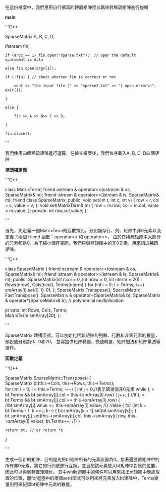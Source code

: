 在這份檔案中，我們應用自行撰寫的轉置矩陣程式碼來對稀疏矩陣進行旋轉

**main**

'''C++

SparseMatrix A, B, C, D;

ifstream fin;

	if (argc == 1) fin.open("sparse.txt");  // open the default sparsematrix data 
	
	else fin.open(argv[1]);
	
	if (!fin) { // check whether fin is correct or not
	
		cout << "the input file [" << "sparse2.txt" << "] open error\n"; exit(1);
		
	}
	
	else { 
	
		fin >> A >> B>> C >> D;
		
	}
	
	fin.close();
	
	
'''

我們使用四個稀疏矩陣進行運算，在檢查檔案後，我們依序載入A, B, C, D四個矩陣

**標頭檔定義**

'''C++

class MatrixTerm{
    friend ostream & operator<<(ostream & os, SparseMatrix& m);
    friend istream & operator>>(istream & is, SparseMatrix& m);
    friend class SparseMatrix;
public: 
    void set(int r, int c, int v) {
        row = r, col = c, value = v;
    };
    void set(MatrixTerm& m) {
        row = m.row; col = m.col; value = m.value;
    };
private: int row,col,value;
};

'''


首先，先定義一個MatrixTerm的函數類別，分別儲存行、列、矩陣中非0元素以及定義了兩個 friend 函數：operator<< 和 operator>>，
由於在稀疏矩陣中大部分的元素都是0，為了縮小儲存空間，我們只儲存矩陣中的非0元素。用來組成稀疏矩陣。

'''C++

class SparseMatrix
{
   friend ostream & operator<<(ostream & os, SparseMatrix& m);
   friend istream & operator>>(istream & is, SparseMatrix& m);
public:
   SparseMatrix(int ncol = 0, int nrow = 0, int nterm = 20) :
        Rows(nrow), Cols(ncol), Terms(nterm) {
        for (int i = 0; i < Terms; i++) smArray[i].set(0, 0, 0);
    };
   SparseMatrix Transpose();
   SparseMatrix FastTranspose();
   SparseMatrix & operator+(SparseMatrix& b);
   SparseMatrix & operator*(SparseMatrix& b);  // polynomial multiplication
  
   private:
    int Rows, Cols, Terms;  
    MatrixTerm smArray[20];
};

'''

SparseMatrix 建構函式，可以初始化稀疏矩陣的列數、行數和非零元素的數量，預設值分別為0、0和20，
並寫提供矩陣轉置、快速轉置、矩陣加法和矩陣乘法等操作。


**函數定義**


'''C++

SparseMatrix SparseMatrix::Transpose()
{  
	SparseMatrix bt(this->Cols, this->Rows, this->Terms);  
	for (int i = 0; i < this->Terms; i++) {
		int j = 0;//表示第幾個非0元素
		while (j < bt.Terms && bt.smArray[j].col < this->smArray[i].row) {
			j++;
		}
		//if (j < bt.Terms && bt.smArray[j].col == this->smArray[i].row) {
			//bt.smArray[j].value += this->smArray[i].value;
		//}
		//else {
			for (int k = bt.Terms - 1; k >= j; k--) {
				bt.smArray[k + 1].set(bt.smArray[k]);
			}
			bt.smArray[j].set(this->smArray[i].col, this->smArray[i].row, this->smArray[i].value);
			bt.Terms++;
		//}
	}
	
	return bt; // or return *b 
}

'''

生成一個新的矩陣，目的是先把bt矩陣所有的元素設置為0。接著遍歷原矩陣中的所有非0元素，將它的行列號進行互換，並且把該元素放入bt矩陣中對應的位置，因此可以得到轉置矩陣bt。
其中while迴圈中的條件可以用來找出bt矩陣中應該放置的位置，而for迴圈中的兩個set()函式可以用來將元素放入bt矩陣中，Terms變量則用來紀錄bt矩陣中元素的數量。


